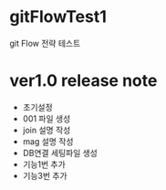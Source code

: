 # gitFlowTest1
git Flow 전략 테스트


# ver1.0 release note
- 초기설정
- 001 파일 생성
- join 설명 작성
- mag 설명 작성
- DB연결 세팅파일 생성
- 기능1번 추가
- 기능3번 추가
